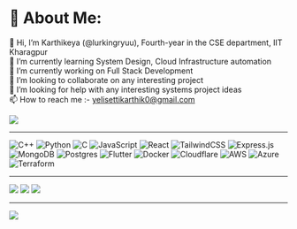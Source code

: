 # 💫 About Me:
👋 Hi, I’m Karthikeya (@lurkingryuu), Fourth-year in the CSE department, IIT Kharagpur <br>
🌱 I’m currently learning System Design, Cloud Infrastructure automation<br>
🔭 I’m currently working on Full Stack Development<br>
👯 I’m looking to collaborate on any interesting project<br>
🤝 I’m looking for help with any interesting systems project ideas<br>
📫 How to reach me :- yelisettikarthik0@gmail.com

[![](https://visitcount.itsvg.in/api?id=lurkingryuu&icon=3&color=12)](https://visitcount.itsvg.in)

---
![C++](https://img.shields.io/badge/c++-%2300599C.svg?style=flat&logo=c%2B%2B&logoColor=white) 
![Python](https://img.shields.io/badge/python-3670A0?style=flat&logo=python&logoColor=ffdd54) 
![C](https://img.shields.io/badge/c-%2300599C.svg?style=flat&logo=c&logoColor=white) 
![JavaScript](https://img.shields.io/badge/javascript-%23323330.svg?style=flat&logo=javascript&logoColor=%23F7DF1E) 
![React](https://img.shields.io/badge/react-%2320232a.svg?style=flat&logo=react&logoColor=%2361DAFB) 
![TailwindCSS](https://img.shields.io/badge/tailwindcss-%2338B2AC.svg?style=flat&logo=tailwind-css&logoColor=white) 
![Express.js](https://img.shields.io/badge/express.js-%23404d59.svg?style=flat&logo=express&logoColor=%2361DAFB) 
![MongoDB](https://img.shields.io/badge/MongoDB-%234ea94b.svg?style=flat&logo=mongodb&logoColor=white) 
![Postgres](https://img.shields.io/badge/postgres-%23316192.svg?style=flat&logo=postgresql&logoColor=white) 
![Flutter](https://img.shields.io/badge/Flutter-%2302569B.svg?style=flat&logo=Flutter&logoColor=white) 
![Docker](https://img.shields.io/badge/docker-%230db7ed.svg?style=flat&logo=docker&logoColor=white)
![Cloudflare](https://img.shields.io/badge/Cloudflare-F38020?style=flat&logo=Cloudflare&logoColor=white) 
![AWS](https://img.shields.io/badge/AWS-%23FF9900.svg?style=flat&logo=amazon-aws&logoColor=white) 
![Azure](https://img.shields.io/badge/azure-%230072C6.svg?style=flat&logo=microsoftazure&logoColor=white) 
![Terraform](https://img.shields.io/badge/terraform-%235835CC.svg?style=flat&logo=terraform&logoColor=white) 


---
![](https://github-readme-stats.vercel.app/api?username=lurkingryuu&theme=dark&hide_border=false&include_all_commits=false&count_private=false)
![](https://github-readme-stats.vercel.app/api/top-langs/?username=lurkingryuu&theme=dark&hide_border=false&include_all_commits=false&count_private=false&layout=compact)
![](https://github-readme-streak-stats.herokuapp.com/?user=lurkingryuu&theme=dark&hide_border=false)

---
![](https://quotes-github-readme.vercel.app/api?type=horizontal&theme=radical)
